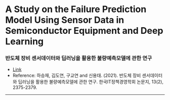 # A Study on the Failure Prediction Model Using Sensor Data in Semiconductor Equipment and Deep Learning
### 반도체 장비 센서데이터와 딥러닝을 활용한 불량예측모델에 관한 연구
- [Link](https://www.kci.go.kr/kciportal/ci/sereArticleSearch/ciSereArtiView.kci?sereArticleSearchBean.artiId=ART002712106)
- Reference: 하승재, 김도연, 구교연 and 신용태. (2021). 반도체 장비 센서데이터와 딥러닝을 활용한 불량예측모델에 관한 연구. 한국IT정책경영학회 논문지, 13(2), 2375-2379.

----------
##
